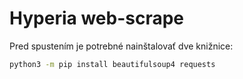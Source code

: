 # Hyperia web-scrape

Pred spustením je potrebné nainštalovať dve knižnice:

```zsh
python3 -m pip install beautifulsoup4 requests
```
